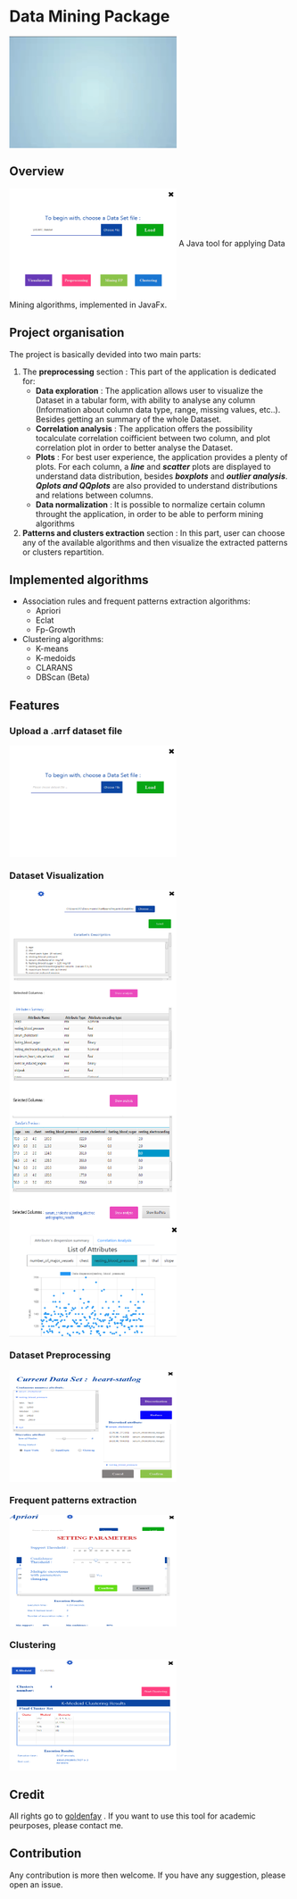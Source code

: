 # Data Mining Package 
<!-- ![introduction](assets/images/intro.gif) -->
<img width="300px" height="200px" align="center"  src="./assets/images/intro.gif" />

## Overview

<!-- ![overview info](assets/images/main_window.PNG?raw=true) -->
<img width="300px" height="200px" align="center"  src="./assets/images/main_window.PNG?raw=true" />
A Java tool for applying Data Mining algorithms, implemented in JavaFx.


## Project organisation

The project is basically devided into two main parts:
 1. The **preprocessing** section :  This part of the application is dedicated for:
 	- **Data exploration** : The application allows user to visualize the Dataset in a tabular form, with ability to analyse any column (Information about column data type, range, missing values, etc..). Besides getting an summary of the whole Dataset.
 	- **Correlation analysis** : The application offers the possibility tocalculate correlation coifficient between two column, and plot correlation plot in order to better analyse the Dataset.
 	- **Plots** : For best user experience, the application provides a plenty of plots. For each column, a ***line*** and ***scatter*** plots are displayed to understand data distribution, besides ***boxplots*** and ***outlier analysis***. ***Qplots and QQplots*** are also provided to understand distributions and relations between columns.
 	- **Data normalization** : It is possible to normalize certain column throught the application,  in order to be able to perform mining algorithms 
 2. **Patterns and clusters extraction** section :  In this part, user can choose any of the available algorithms and then visualize the extracted patterns or clusters repartition.


## Implemented algorithms
- Association rules and frequent patterns  extraction algorithms: 
	- Apriori
	- Eclat
	- Fp-Growth
- Clustering algorithms:
	- K-means
	- K-medoids
	- CLARANS
	- DBScan (Beta)
	

## Features

 ### Upload a .arrf dataset file


 <!-- ![upload info](assets/images/choose_dataset.PNG?raw=true) -->
 
<img width="300px" height="200px" align="center"  src="./assets/images/choose_dataset.PNG?raw=true" />

 ### Dataset Visualization


 <!-- ![visualization1 info](assets/images/visualization_1.PNG?raw=true) -->
 <!-- ![visualization2 info](assets/images/visualization_2.PNG?raw=true) -->
 <!-- ![visualization3 info](assets/images/visualization_3.PNG?raw=true) -->
 <!-- ![visualization4 info](assets/images/visualization_4.PNG?raw=true) -->

<img width="300px" height="200px" align="center"  src="./assets/images/visualization_1.PNG?raw=true" />
<img width="300px" height="200px" align="center"  src="./assets/images/visualization_2.PNG?raw=true" />
<img width="300px" height="200px" align="center"  src="./assets/images/visualization_3.PNG?raw=true" />
<img width="300px" height="200px" align="center"  src="./assets/images/visualization_4.PNG?raw=true" />


 ### Dataset Preprocessing


 <!-- ![preprocess info](assets/images/preprocessing.PNG?raw=true) -->
<img width="300px" height="200px" align="center"  src="./assets/images/preprocessing.PNG?raw=true" />

 ### Frequent patterns extraction


 <!-- ![image](assets/images/apriori.PNG?raw=true) -->
<img width="300px" height="200px" align="center"  src="./assets/images/apriori.PNG?raw=true" />

 
 ### Clustering


 <!-- ![image](assets/images/clustering.PNG?raw=true) -->
<img width="300px" height="200px" align="center"  src="./assets/images/clustering.PNG?raw=true" />

## Credit

All rights go to [goldenfay](https://github.com/goldenfay) . If you want to use this tool for academic peurposes, please contact me.

## Contribution

Any contribution is more then welcome. If you have any suggestion, please open an issue.